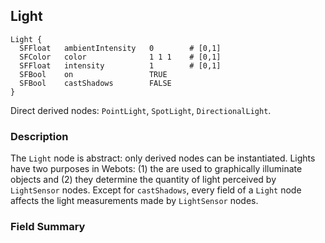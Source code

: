 ## Light


```
Light {
  SFFloat   ambientIntensity   0        # [0,1]
  SFColor   color              1 1 1    # [0,1]
  SFFloat   intensity          1        # [0,1]
  SFBool    on                 TRUE
  SFBool    castShadows        FALSE
}
```

Direct derived nodes: `PointLight`, `SpotLight`, `DirectionalLight`.

### Description

The `Light` node is abstract: only derived nodes can be instantiated. Lights
have two purposes in Webots: (1) the are used to graphically illuminate objects
and (2) they determine the quantity of light perceived by `LightSensor` nodes.
Except for `castShadows`, every field of a `Light` node affects the light
measurements made by `LightSensor` nodes.

### Field Summary

